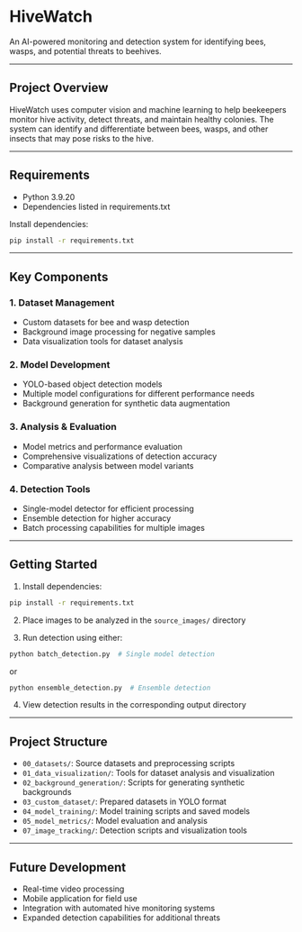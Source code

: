 # HiveWatch

An AI-powered monitoring and detection system for identifying bees, wasps, and potential threats to beehives.

---

## Project Overview

HiveWatch uses computer vision and machine learning to help beekeepers monitor hive activity, detect threats, and maintain healthy colonies. The system can identify and differentiate between bees, wasps, and other insects that may pose risks to the hive.

---

## Requirements

- Python 3.9.20
- Dependencies listed in requirements.txt

Install dependencies:
```bash
pip install -r requirements.txt
```

---

## Key Components

### 1. Dataset Management
- Custom datasets for bee and wasp detection
- Background image processing for negative samples
- Data visualization tools for dataset analysis

### 2. Model Development
- YOLO-based object detection models
- Multiple model configurations for different performance needs
- Background generation for synthetic data augmentation

### 3. Analysis & Evaluation
- Model metrics and performance evaluation
- Comprehensive visualizations of detection accuracy
- Comparative analysis between model variants

### 4. Detection Tools
- Single-model detector for efficient processing
- Ensemble detection for higher accuracy
- Batch processing capabilities for multiple images

---

## Getting Started

1. Install dependencies:
```bash
pip install -r requirements.txt
```

2. Place images to be analyzed in the `source_images/` directory

3. Run detection using either:
```bash
python batch_detection.py  # Single model detection
```
or
```bash
python ensemble_detection.py  # Ensemble detection
```

4. View detection results in the corresponding output directory

---

## Project Structure

- `00_datasets/`: Source datasets and preprocessing scripts
- `01_data_visualization/`: Tools for dataset analysis and visualization
- `02_background_generation/`: Scripts for generating synthetic backgrounds
- `03_custom_dataset/`: Prepared datasets in YOLO format
- `04_model_training/`: Model training scripts and saved models
- `05_model_metrics/`: Model evaluation and analysis
- `07_image_tracking/`: Detection scripts and visualization tools

---

## Future Development

- Real-time video processing
- Mobile application for field use
- Integration with automated hive monitoring systems
- Expanded detection capabilities for additional threats